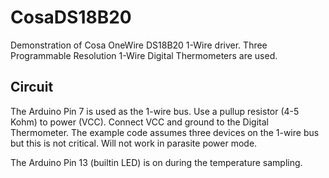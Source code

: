 CosaDS18B20
===========

Demonstration of Cosa OneWire DS18B20 1-Wire driver. Three
Programmable Resolution 1-Wire Digital Thermometers are used. 

Circuit
-------
The Arduino Pin 7 is used as the 1-wire bus. Use a pullup resistor
(4-5 Kohm) to power (VCC). Connect VCC and ground to the Digital
Thermometer. The example code assumes three devices on the 1-wire bus
but this is not critical. Will not work in parasite power mode.

The Arduino Pin 13 (builtin LED) is on during the temperature
sampling. 

